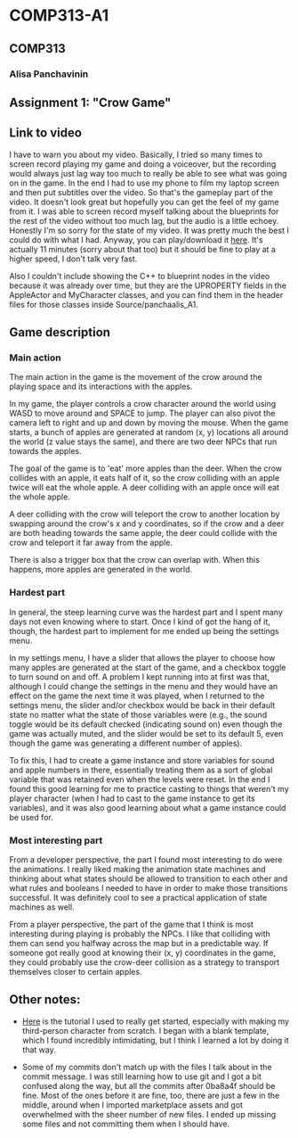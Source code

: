 # COMP313-A1

## COMP313
### Alisa Panchavinin

## Assignment 1: "Crow Game"


## Link to video
I have to warn you about my video. Basically, I tried so many times to screen record playing my game and doing a voiceover, but the recording would always just lag way too much to really be able to see what was going on in the game. In the end I had to use my phone to film my laptop screen and then put subtitles over the video. So that's the gameplay part of the video. It doesn't look great but hopefully you can get the feel of my game from it. I was able to screen record myself talking about the blueprints for the rest of the video without too much lag, but the audio is a little echoey. Honestly I'm so sorry for the state of my video. It was pretty much the best I could do with what I had. Anyway, you can play/download it [here](https://drive.google.com/file/d/1SGClkIDTOX51oAI-G7FieWnMZT0zQstU/view?usp=sharing). It's actually 11 minutes (sorry about that too) but it should be fine to play at a higher speed, I don't talk very fast. 

Also I couldn't include showing the C++ to blueprint nodes in the video because it was already over time, but they are the UPROPERTY fields in the AppleActor and MyCharacter classes, and you can find them in the header files for those classes inside Source/panchaalis_A1. 

## Game description
### Main action 
The main action in the game is the movement of the crow around the playing space and its interactions with the apples. 

In my game, the player controls a crow character around the world using WASD to move around and SPACE to jump. The player can also pivot the camera left to right and up and down by moving the mouse. When the game starts, a bunch of apples are generated at random (x, y) locations all around the world (z value stays the same), and there are two deer NPCs that run towards the apples.

The goal of the game is to 'eat' more apples than the deer. When the crow collides with an apple, it eats half of it, so the crow colliding with an apple twice will eat the whole apple. A deer colliding with an apple once will eat the whole apple. 

A deer colliding with the crow will teleport the crow to another location by swapping around the crow's x and y coordinates, so if the crow and a deer are both heading towards the same apple, the deer could collide with the crow and teleport it far away from the apple. 

There is also a trigger box that the crow can overlap with. When this happens, more apples are generated in the world. 


### Hardest part
In general, the steep learning curve was the hardest part and I spent many days not even knowing where to start. Once I kind of got the hang of it, though, the hardest part to implement for me ended up being the settings menu. 

In my settings menu, I have a slider that allows the player to choose how many apples are generated at the start of the game, and a checkbox toggle to turn sound on and off. A problem I kept running into at first was that, although I could change the settings in the menu and they would have an effect on the game the next time it was played, when I returned to the settings menu, the slider and/or checkbox would be back in their default state no matter what the state of those variables were (e.g., the sound toggle would be its default checked (indicating sound on) even though the game was actually muted, and the slider would be set to its default 5, even though the game was generating a different number of apples). 

To fix this, I had to create a game instance and store variables for sound and apple numbers in there, essentially treating them as a sort of global variable that was retained even when the levels were reset. In the end I found this good learning for me to practice casting to things that weren't my player character (when I had to cast to the game instance to get its variables), and it was also good learning about what a game instance could be used for. 

### Most interesting part
From a developer perspective, the part I found most interesting to do were the animations. I really liked making the animation state machines and thinking about what states should be allowed to transition to each other and what rules and booleans I needed to have in order to make those transitions successful. It was definitely cool to see a practical application of state machines as well.

From a player perspective, the part of the game that I think is most interesting during playing is probably the NPCs. I like that colliding with them can send you halfway across the map but in a predictable way. If someone got really good at knowing their (x, y) coordinates in the game, they could probably use the crow-deer collision as a strategy to transport themselves closer to certain apples. 

## Other notes:
- [Here](https://docs.unrealengine.com/4.26/en-US/ProgrammingAndScripting/ProgrammingWithCPP/CPPTutorials/FirstPersonShooter/) is the tutorial I used to really get started, especially with making my third-person character from scratch. I began with a blank template, which I found incredibly intimidating, but I think I learned a lot by doing it that way. 

- Some of my commits don't match up with the files I talk about in the commit message. I was still learning how to use git and I got a bit confused along the way, but all the commits after 0ba8a4f should be fine. Most of the ones before it are fine, too, there are just a few in the middle, around when I imported marketplace assets and got overwhelmed with the sheer number of new files. I ended up missing some files and not committing them when I should have. 